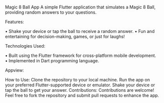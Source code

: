 Magic 8 Ball App
A simple Flutter application that simulates a Magic 8 Ball, providing random answers to your questions.

Features:

•	Shake your device or tap the ball to receive a random answer.
•	Fun and entertaining for decision-making, games, or just for laughs!

Technologies Used:

•	Built using the Flutter framework for cross-platform mobile development.
•	Implemented in Dart programming language.

Appview:


How to Use:
Clone the repository to your local machine.
Run the app on your preferred Flutter-supported device or emulator.
Shake your device or tap the ball to get your answer.
Contributions:
Contributions are welcome! Feel free to fork the repository and submit pull requests to enhance the app.
